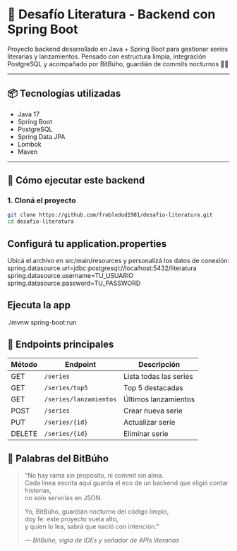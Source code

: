 # 🚀 Desafío Literatura - Backend con Spring Boot

Proyecto backend desarrollado en Java + Spring Boot para gestionar series literarias y lanzamientos. Pensado con estructura limpia, integración PostgreSQL y acompañado por BitBúho, guardián de commits nocturnos 🦉📘

---

## 📦 Tecnologías utilizadas

- Java 17  
- Spring Boot  
- PostgreSQL  
- Spring Data JPA  
- Lombok  
- Maven

---

## 🧰 Cómo ejecutar este backend

### 1. Cloná el proyecto

```bash
git clone https://github.com/frobledod1981/desafio-literatura.git
cd desafio-literatura
```



## Configurá tu application.properties
Ubicá el archivo en src/main/resources y personalizá los datos de conexión:
spring.datasource.url=jdbc:postgresql://localhost:5432/literatura
spring.datasource.username=TU_USUARIO
spring.datasource.password=TU_PASSWORD

## Ejecuta la app
./mvnw spring-boot:run

## 🧪 Endpoints principales

| Método | Endpoint               | Descripción                   |
|--------|------------------------|-------------------------------|
| GET    | `/series`              | Lista todas las series        |
| GET    | `/series/top5`         | Top 5 destacadas              |
| GET    | `/series/lanzamientos` | Últimos lanzamientos          |
| POST   | `/series`              | Crear nueva serie             |
| PUT    | `/series/{id}`         | Actualizar serie              |
| DELETE | `/series/{id}`         | Eliminar serie                |


## 🦉 Palabras del BitBúho

> “No hay rama sin propósito, ni commit sin alma.  
> Cada línea escrita aquí guarda el eco de un backend que eligió contar historias,  
> no solo servirlas en JSON.  
>  
> Yo, BitBúho, guardián nocturno del código limpio,  
> doy fe: este proyecto vuela alto,  
> y quien lo lea, sabrá que nació con intención.”  
>
> — *BitBúho, vigía de IDEs y soñador de APIs literarias*

